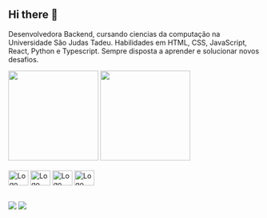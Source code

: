 ## Hi there 👋

<!--
**Sahmah/Sahmah** is a ✨ _special_ ✨ repository because its `README.md` (this file) appears on your GitHub profile.

- 🔭 I’m currently working on ...
- 🌱 I’m currently learning ...
- 👯 I’m looking to collaborate on ...
- 🤔 I’m looking for help with ...
- 💬 Ask me about ...
- 📫 How to reach me: ...
- 😄 Pronouns: ...
- ⚡ Fun fact: ...
-->
Desenvolvedora Backend, cursando ciencias da computação na Universidade São Judas Tadeu. Habilidades em HTML, CSS, JavaScript, React, Python e Typescript. Sempre disposta a aprender e solucionar novos desafios.

<div>
<img height="180em" src="https://github-readme-stats.vercel.app/api?username=Sahmah&show_icons=true&theme=neon&hide=contribs"/>
<img height="180em" src="https://github-readme-stats.vercel.app/api/top-langs?username=Sahmah&layout=donut&theme=neon"/>
</div>

<div style="display: inline_block"><br>
    <img src="https://cdn.jsdelivr.net/gh/devicons/devicon@latest/icons/html5/html5-original.svg" alt="Logo HTML" height="30" width="40"/>
    <img src="https://cdn.jsdelivr.net/gh/devicons/devicon@latest/icons/css3/css3-original.svg" alt="Logo CSS" height="30" width="40"/>
    <img src="https://cdn.jsdelivr.net/gh/devicons/devicon@latest/icons/javascript/javascript-original.svg" alt="Logo JavaScript" height="30" width="40"/>
    <img src="https://cdn.jsdelivr.net/gh/devicons/devicon@latest/icons/react/react-original.svg" alt="Logo React" height="30" width="40"/>
</div>

##

<div>
    <a href="saramarialima43@gmail.com" target="_blank"><img src="https://img.shields.io/badge/Gmail-D14836?style=for-the-badge&logo=gmail&logoColor=white"></a>
    <a href="https://www.linkedin.com/in/sarah-lima-965816261/" target="_blank"><img src="https://img.shields.io/badge/LinkedIn-0077B5?style=for-the-badge&logo=linkedin&logoColor=white"></a>
</div>

